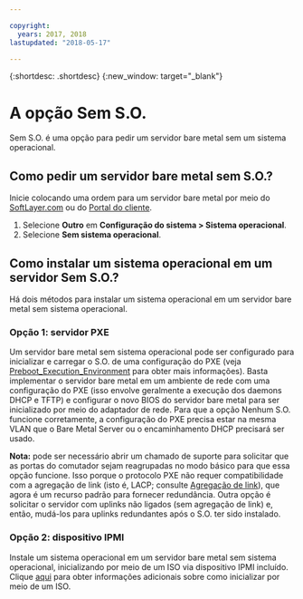 ```yaml
---

copyright:
  years: 2017, 2018
lastupdated: "2018-05-17"

---
```


{:shortdesc: .shortdesc}
{:new_window: target="_blank"}

# A opção Sem S.O.

Sem S.O. é uma opção para pedir um servidor bare metal sem um sistema operacional.

## Como pedir um servidor bare metal sem S.O.?

Inicie colocando uma ordem para um servidor bare metal por meio do [SoftLayer.com](https://www.softlayer.com) ou do [Portal do cliente](https://control.softlayer.com).

1. Selecione **Outro** em **Configuração do sistema > Sistema operacional**.
2. Selecione **Sem sistema operacional**.

## Como instalar um sistema operacional em um servidor Sem S.O.?

Há dois métodos para instalar um sistema operacional em um servidor bare metal sem sistema operacional.

### Opção 1: servidor PXE

Um servidor bare metal sem sistema operacional pode ser configurado para inicializar e carregar o S.O. de uma configuração do PXE (veja [Preboot_Execution_Environment](http://en.wikipedia.org/wiki/Preboot_Execution_Environment) para obter mais informações). Basta implementar o servidor bare metal em um ambiente de rede com uma configuração do PXE (isso envolve geralmente a execução dos daemons DHCP e TFTP) e configurar o novo BIOS do servidor bare metal para ser inicializado por meio do adaptador de rede. 
Para que a opção Nenhum S.O. funcione corretamente, a configuração do PXE precisa estar na mesma VLAN que o Bare Metal Server ou o
encaminhamento DHCP precisará ser usado.

**Nota:** pode ser necessário abrir um chamado de suporte para solicitar que as portas do comutador
sejam reagrupadas no modo básico para que essa opção funcione. Isso porque o protocolo PXE não requer compatibilidade com a agregação
de link (isto é, LACP; consulte [Agregação de link](http://en.wikipedia.org/wiki/Link_aggregation)), que agora é
um recurso padrão para fornecer redundância. Outra opção é solicitar o servidor com uplinks não ligados (sem agregação de link) e,
então, mudá-los para uplinks redundantes após o S.O. ter sido instalado.

### Opção 2: dispositivo IPMI

Instale um sistema operacional em um servidor bare metal sem sistema operacional, inicializando por meio de um ISO via dispositivo IPMI incluído. Clique [aqui](mount-iso-bare-metal-server.html) para obter informações adicionais sobre como inicializar por meio de um ISO.
